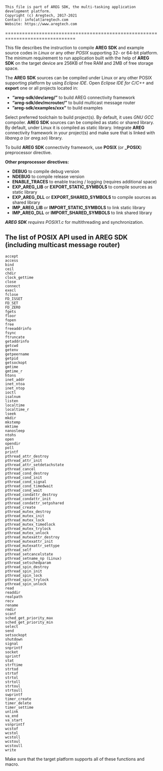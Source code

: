 ﻿```
This file is part of AREG SDK, the multi-tasking application development platform.
Copyright (c) Aregtech, 2017-2021
Contact: info[at]aregtech.com
Website: https://www.aregtech.com
```
===============================================================================

This file describes the instruction to compile **AREG SDK** and example source codes in _Linux_ or any other _POSIX_ supporting 32- or 64-bit platform. The minimum requirement to run application built with the help of **AREG SDK** on the target device are 256KB of free RAM and 2MB of free storage space.

The **AREG SDK** sources can be compiled under Linux or any other POSIX supporting platform by using _Eclipse IDE_. Open _Eclipse IDE for C/C++_ and **export** one or all projects located in:
- **“areg-sdk/dev/areg/”** to build AREG connectivity framework
- **“areg-sdk/dev/mcrouter/”** to build multicast message router
- **”areg-sdk/examples/xxx”** to build examples

Select preferred toolchain to build project(s). By default, it uses _GNU GCC_ compoiler. **AREG SDK** sources can be compiled as static or shared library. By default, under Linux it is compiled as static library. Integrate **AREG** connectivity framework in your project(s) and make sure that is linked with _libareg.a_ (or _areg.so_) library.


To build **AREG SDK** connectivity framework, use **POSIX** (or **_POSIX**) preprocessor directive. 

**Other preprocessor directives:**
- **DEBUG** to compile debug version
- **NDEBUG** to compile release version
- **ENABLE_TRACES** to enable tracing / logging (requires additional space)
- **EXP_AREG_LIB** or **EXPORT_STATIC_SYMBOLS** to compile sources as static library
- **EXP_AREG_DLL** or **EXPORT_SHARED_SYMBOLS** to compile sources as shared library
- **IMP_AREG_LIB** or **IMPORT_STATIC_SYMBOLS** to link static library
- **IMP_AREG_DLL** or **IMPORT_SHARED_SYMBOLS** to link shared library

_**AREG SDK** requires POSIX1.c_ for multithreading and synchronization.

## The list of POSIX API used in AREG SDK (including multicast message router)

```
accept
access
bind
ceil
chdir
clock_gettime
close
connect
execl
fclose
FD_ISSET
FD_SET
FD_ZERO
fgets
floor
fopen
free
freeaddrinfo
fsync
ftruncate
getaddrinfo
getcwd
getenv
getpeername
getpid
getsockopt
gmtime
gmtime_r
htons
inet_addr
inet_ntoa
inet_ntop
ioctl
isalnum
listen
localtime
localtime_r
lseek
mkdir
mkstemp
mktime
nanosleep
ntohs
open
opendir
poll
printf
pthread_attr_destroy
pthread_attr_init
pthread_attr_setdetachstate
pthread_cancel
pthread_cond_destroy
pthread_cond_init
pthread_cond_signal
pthread_cond_timedwait
pthread_cond_wait
pthread_condattr_destroy
pthread_condattr_init
pthread_condattr_setpshared
pthread_create
pthread_mutex_destroy
pthread_mutex_init
pthread_mutex_lock
pthread_mutex_timedlock
pthread_mutex_trylock
pthread_mutex_unlock
pthread_mutexattr_destroy
pthread_mutexattr_init
pthread_mutexattr_settype
pthread_self
pthread_setcancelstate
pthread_setname_np (Linux)
pthread_setschedparam
pthread_spin_destroy
pthread_spin_init
pthread_spin_lock
pthread_spin_trylock
pthread_spin_unlock
read
readdir
realpath
recv
rename
rmdir
scanf
sched_get_priority_max
sched_get_priority_min
select
send
setsockopt
shutdown
signal
snprintf
socket
sprintf
stat
strftime
strtod
strtof
strtol
strtoll
strtoul
strtoull
swprintf
timer_create
timer_delete
timer_settime
unlink
va_end
va_start
vsnprintf
wcstof
wcstol
wcstoll
wcstoul
wcstoull
write
```
Make sure that the target platform supports all of these functions and macro.
